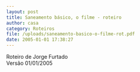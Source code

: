 ```yaml
---
layout: post
title: Saneamento básico, o filme - roteiro
author: casa
category: Roteiros
file: /uploads/saneamento-basico-o-filme-rot.pdf
date: 2005-01-01 17:38:27
---
```

Roteiro de Jorge Furtado  
Versão 01/01/2005

